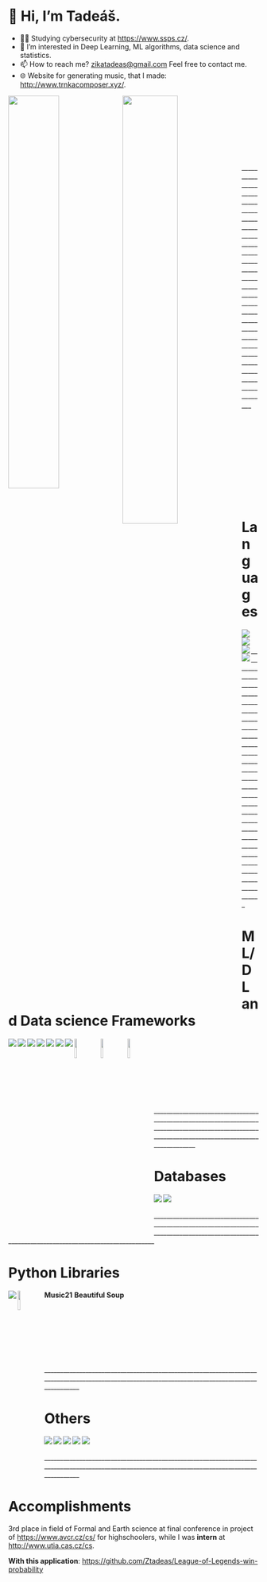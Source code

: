 # 👋 Hi, I’m Tadeáš.
- 🧑‍🎓 Studying cybersecurity at https://www.ssps.cz/.
- 👀 I’m interested in Deep Learning, ML algorithms, data science
and statistics.
- 📫 How to reach me? zikatadeas@gmail.com  Feel free to contact me.
- 🌐 Website for generating music, that I made: http://www.trnkacomposer.xyz/.

<!---
Ztadeas/Ztadeas is a ✨ special ✨ repository because its `README.md` (this file) appears on your GitHub profile.
You can click the Preview link to take a look at your changes.
--->
<img align="left" width="45%" src="https://github-readme-stats.vercel.app/api/?username=Ztadeas&show_icons=true&theme=radical&layout=compact" />

<img align="left" width="47%" src="https://github-readme-stats.vercel.app/api/top-langs/?username=Ztadeas&layout=compact"/>


\
\
\
\
\
\
\
\
\_______________________________________________________________________________________________________________________________________________ㅤㅤㅤㅤㅤㅤㅤㅤㅤㅤㅤㅤㅤㅤㅤㅤㅤㅤㅤ
# Languages

<img align="left" src="https://img.shields.io/badge/python-3670A0?style=for-the-badge&logo=python&logoColor=ffdd54" />
<img align="left" src="https://img.shields.io/badge/c%23-%23239120.svg?style=for-the-badge&logo=c-sharp&logoColor=white" />
<img align="left" src="https://img.shields.io/badge/html5-%23E34F26.svg?style=for-the-badge&logo=html5&logoColor=white" />
<img align="left" src="https://img.shields.io/badge/css3-%231572B6.svg?style=for-the-badge&logo=css3&logoColor=white" />



\
\
\_________________________________________________________________________________________________________________________________________________

# ML/DL and Data science Frameworks

<img align="left" src="https://img.shields.io/badge/Keras-%23D00000.svg?style=for-the-badge&logo=Keras&logoColor=white" />
<img align="left" src="https://img.shields.io/badge/Matplotlib-%23ffffff.svg?style=for-the-badge&logo=Matplotlib&logoColor=black" />
<img align="left" src="https://img.shields.io/badge/numpy-%23013243.svg?style=for-the-badge&logo=numpy&logoColor=white" />
<img align="left" src="https://img.shields.io/badge/pandas-%23150458.svg?style=for-the-badge&logo=pandas&logoColor=white" />
<img align="left" src="https://img.shields.io/badge/scikit--learn-%23F7931E.svg?style=for-the-badge&logo=scikit-learn&logoColor=white" />
<img align="left" src="https://img.shields.io/badge/SciPy-%230C55A5.svg?style=for-the-badge&logo=scipy&logoColor=%white" />
<img align="left" src="https://img.shields.io/badge/TensorFlow-%23FF6F00.svg?style=for-the-badge&logo=TensorFlow&logoColor=white" />
<img align="left" width="10%" src="https://raw.githubusercontent.com/librosa/librosa/main/docs/img/librosa_logo_text.svg" />
<img align="left" width="10%" src="https://camo.githubusercontent.com/0af679e0f4bfdd38ebbf1065bfe04f8f4e23cafff24df48b9883bbbb9413ff08/687474703a2f2f726172652d746563686e6f6c6f676965732e636f6d2f77702d636f6e74656e742f75706c6f6164732f323031362f30322f726172655f696d6167655f6f6e6c792e706e67" />
<img align="left" width="10%" src="https://miro.medium.com/max/640/0*zKRz1UgqpOZ4bvuA" />



\
\
\
\
\
\
\
\
\_________________________________________________________________________________________________________________________________________________

# Databases

<img align="left" src="https://img.shields.io/badge/mysql-%2300f.svg?style=for-the-badge&logo=mysql&logoColor=white" />
<img align="left" src="https://img.shields.io/badge/sqlite-%2307405e.svg?style=for-the-badge&logo=sqlite&logoColor=white" />

\
\
\_________________________________________________________________________________________________________________________________________________

# Python Libraries

<img align="left" src="https://img.shields.io/badge/flask-%23000.svg?style=for-the-badge&logo=flask&logoColor=white" />
<img align="left" width="10%" src="https://i2.wp.com/iot4beginners.com/wp-content/uploads/2020/04/DxD1hLgUwAAo-Od.jpg?fit=375%2C422&ssl=1" />

<strong>Music21</strong>
<strong>Beautiful Soup</strong>

\
\
\
\
\
\
\
\_________________________________________________________________________________________________________________________________________________
# Others

<img align="left" src="https://img.shields.io/badge/Oracle-F80000?style=for-the-badge&logo=oracle&logoColor=white" />
<img align="left" src="https://img.shields.io/badge/Visual%20Studio%20Code-0078d7.svg?style=for-the-badge&logo=visual-studio-code&logoColor=white" />
<img align="left" src="https://img.shields.io/badge/Visual%20Studio-5C2D91.svg?style=for-the-badge&logo=visual-studio&logoColor=white" />
<img align="left" src="https://img.shields.io/badge/Linux-FCC624?style=for-the-badge&logo=linux&logoColor=black" />
<img align="left" src="https://img.shields.io/badge/git-%23F05033.svg?style=for-the-badge&logo=git&logoColor=white" />



\
\
\_________________________________________________________________________________________________________________________________________________

# Accomplishments

3rd place in field of Formal and Earth science at final conference in project of https://www.avcr.cz/cs/ for highschoolers, while I was <strong>intern</strong> at http://www.utia.cas.cz/cs. 



<strong>With this application</strong>: https://github.com/Ztadeas/League-of-Legends-win-probability








